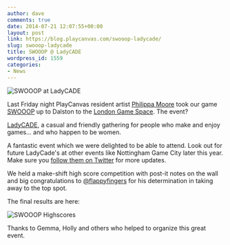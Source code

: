 ```yaml
---
author: dave
comments: true
date: 2014-07-21 12:07:55+00:00
layout: post
link: https://blog.playcanvas.com/swooop-ladycade/
slug: swooop-ladycade
title: SWOOOP @ LadyCADE
wordpress_id: 1559
categories:
- News
---
```


![SWOOOP at LadyCADE](https://blog.playcanvas.com/wp-content/uploads/2014/07/ladycade1.jpg)

Last Friday night PlayCanvas resident artist [Philippa Moore](http://www.philippamoore.com/) took our game [SWOOOP](http://swooop.playcanvas.com/) up to Dalston to the [London Game Space](http://londongamespace.com/). The event?

[LadyCADE](http://ladycade.org/), a casual and friendly gathering for people who make and enjoy games... and who happen to be women.

A fantastic event which we were delighted to be able to attend. Look out for future LadyCade's at other events like Nottingham Game City later this year. Make sure you [follow them on Twitter](https://twitter.com/_LadyCADE) for more updates.

We held a make-shift high score competition with post-it notes on the wall and big congratulations to [@flappyfingers](http://twitter.com/flappyfingers) for his determination in taking away to the top spot.

The final results are here:

![SWOOOP Highscores](https://blog.playcanvas.com/wp-content/uploads/2014/07/swooop_hiscores.jpeg)

Thanks to Gemma, Holly and others who helped to organize this great event.
